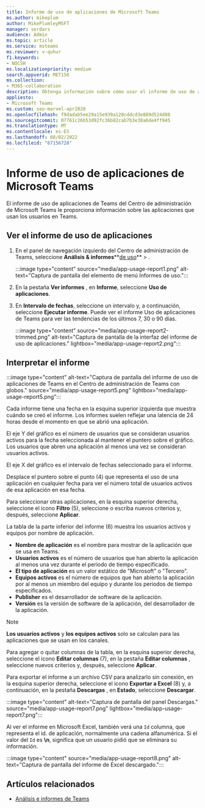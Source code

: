 ```yaml
---
title: Informe de uso de aplicaciones de Microsoft Teams
ms.author: mikeplum
author: MikePlumleyMSFT
manager: serdars
audience: Admin
ms.topic: article
ms.service: msteams
ms.reviewer: v-quhur
f1.keywords:
- NOCSH
ms.localizationpriority: medium
search.appverid: MET150
ms.collection:
- M365-collaboration
description: Obtenga información sobre cómo usar el informe de uso de aplicaciones de Teams en el Centro de administración de Microsoft Teams.
appliesto:
- Microsoft Teams
ms.custom: seo-marvel-apr2020
ms.openlocfilehash: f9dadab5ee29a15e939a120cddcd3e889d524d88
ms.sourcegitcommit: 07761c26b53d92fc36b82cab7b3e38a6de4ff945
ms.translationtype: MT
ms.contentlocale: es-ES
ms.lasthandoff: 08/02/2022
ms.locfileid: "67156728"
---
```

# <a name="microsoft-teams-app-usage-report"></a>Informe de uso de aplicaciones de Microsoft Teams

El informe de uso de aplicaciones de Teams del Centro de administración de Microsoft Teams le proporciona información sobre las aplicaciones que usan los usuarios en Teams.  

## <a name="view-the-app-usage-report"></a>Ver el informe de uso de aplicaciones

1. En el panel de navegación izquierdo del Centro de administración de Teams, seleccione **Análisis & informes****[de uso](https://admin.teams.microsoft.com/analytics/reports)** > .

   :::image type="content" source="media/app-usage-report1.png" alt-text="Captura de pantalla del elemento de menú Informes de uso.":::

1. En la pestaña **Ver informes** , en **Informe**, seleccione **Uso de aplicaciones**.

1. En **Intervalo de fechas**, seleccione un intervalo y, a continuación, seleccione **Ejecutar informe**. Puede ver el informe Uso de aplicaciones de Teams para ver las tendencias de los últimos 7, 30 o 90 días.

   :::image type="content" source="media/app-usage-report2-trimmed.png" alt-text="Captura de pantalla de la interfaz del informe de uso de aplicaciones." lightbox="media/app-usage-report2.png":::

## <a name="interpret-the-report"></a>Interpretar el informe

:::image type="content" alt-text="Captura de pantalla del informe de uso de aplicaciones de Teams en el Centro de administración de Teams con globos." source="media/app-usage-report5.png" lightbox="media/app-usage-report5.png":::

Cada informe tiene una fecha en la esquina superior izquierda que muestra cuándo se creó el informe. Los informes suelen reflejar una latencia de 24 horas desde el momento en que se abrió una aplicación.

El eje Y del gráfico es el número de usuarios que se consideran usuarios activos para la fecha seleccionada al mantener el puntero sobre el gráfico. Los usuarios que abren una aplicación al menos una vez se consideran usuarios activos.

El eje X del gráfico es el intervalo de fechas seleccionado para el informe.

Desplace el puntero sobre el punto (4) que representa el uso de una aplicación en cualquier fecha para ver el número total de usuarios activos de esa aplicación en esa fecha.

Para seleccionar otras aplicaciones, en la esquina superior derecha, seleccione el icono **Filtro** (5), seleccione o escriba nuevos criterios y, después, seleccione **Aplicar**.

La tabla de la parte inferior del informe (6) muestra los usuarios activos y equipos por nombre de aplicación.

   - **Nombre de aplicación** es el nombre para mostrar de la aplicación que se usa en Teams.
   - **Usuarios activos** es el número de usuarios que han abierto la aplicación al menos una vez durante el período de tiempo especificado.
   - **El tipo de aplicación** es un valor estático de "Microsoft" o "Tercero".
   - **Equipos activos** es el número de equipos que han abierto la aplicación por al menos un miembro del equipo y durante los períodos de tiempo especificados.
   - **Publisher** es el desarrollador de software de la aplicación.
   - **Versión** es la versión de software de la aplicación, del desarrollador de la aplicación.

   > [!NOTE]
   > **Los usuarios activos** y **los equipos activos** solo se calculan para las aplicaciones que se usan en los canales.

Para agregar o quitar columnas de la tabla, en la esquina superior derecha, seleccione el icono **Editar columnas** (7), en la pestaña **Editar columnas** , seleccione nuevos criterios y, después, seleccione **Aplicar**.

Para exportar el informe a un archivo CSV para analizarlo sin conexión, en la esquina superior derecha, seleccione el icono **Exportar a Excel** (8) y, a continuación, en la pestaña **Descargas** , en **Estado**, seleccione **Descargar**.

   :::image type="content" alt-text="Captura de pantalla del panel Descargas." source="media/app-usage-report7.png" lightbox="media/app-usage-report7.png":::

Al ver el informe en Microsoft Excel, también verá una `Id` columna, que representa el id. de aplicación, normalmente una cadena alfanumérica. Si el valor del `Id` es **\n**, significa que un usuario pidió que se eliminara su información.

   :::image type="content" source="media/app-usage-report8.png" alt-text="Captura de pantalla del informe de Excel descargado.":::

## <a name="related-articles"></a>Artículos relacionados

- [Análisis e informes de Teams](teams-reporting-reference.md)
